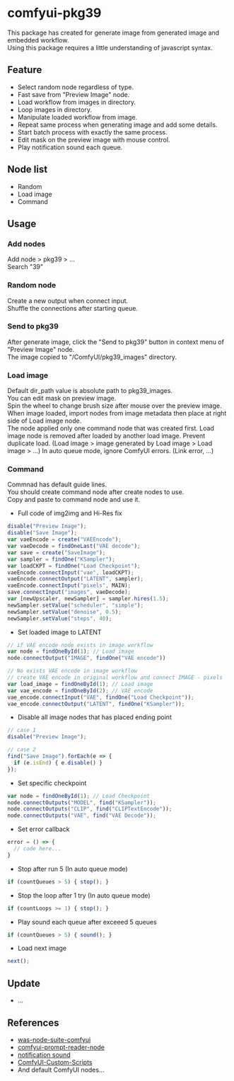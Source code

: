 # comfyui-pkg39

This package has created for generate image from generated image and embedded workflow.  
Using this package requires a little understanding of javascript syntax.  

## Feature

- Select random node regardless of type.
- Fast save from "Preview Image" node.
- Load workflow from images in directory.
- Loop images in directory.
- Manipulate loaded workflow from image.
- Repeat same process when generating image and add some details.
- Start batch process with exactly the same process.
- Edit mask on the preview image with mouse control.
- Play notification sound each queue.

## Node list

- Random
- Load image
- Command

## Usage

### Add nodes  
Add node > pkg39 > ...  
Search "39"

### Random node  
Create a new output when connect input.  
Shuffle the connections after starting queue.  

### Send to pkg39  
After generate image, click the "Send to pkg39" button in context menu of "Preview Image" node.  
The image copied to "/ComfyUI/pkg39_images" directory.  

### Load image  
Default dir_path value is absolute path to pkg39_images.  
You can edit mask on preview image.  
Spin the wheel to change brush size after mouse over the preview image.  
When image loaded, import nodes from image metadata then place at right side of Load image node.  
The node applied only one command node that was created first.
Load image node is removed after loaded by another load image.
Prevent duplicate load. (Load image > image generated by Load image > Load image > ...)
In auto queue mode, ignore ComfyUI errors. (Link error, ...)

### Command  
Commnad has default guide lines.  
You should create command node after create nodes to use.  
Copy and paste to command node and use it.  

- Full code of img2img and Hi-Res fix
```js
disable("Preview Image");
disable("Save Image");
var vaeEncode = create("VAEEncode");
var vaeDecode = findOneLast("VAE decode");
var save = create("SaveImage");
var sampler = findOne("KSampler");
var loadCKPT = findOne("Load Checkpoint");
vaeEncode.connectInput("vae", loadCKPT);
vaeEncode.connectOutput("LATENT", sampler);
vaeEncode.connectInput("pixels", MAIN);
save.connectInput("images", vaeDecode);
var [newUpscaler, newSampler] = sampler.hires(1.5);
newSampler.setValue("scheduler", "simple");
newSampler.setValue("denoise", 0.5);
newSampler.setValue("steps", 40);
```

- Set loaded image to LATENT
```js
// if VAE encode node exists in image workflow
var node = findOneById(1); // Load image
node.connectOutput("IMAGE", findOne("VAE encode"))
```

```js
// No exists VAE encode in image workflow
// create VAE encode in original workflow and connect IMAGE - pixels
var load_image = findOneById(1); // Load image
var vae_encode = findOneById(2); // VAE encode
vae_encode.connectInput("VAE", findOne("Load Checkpoint"));
vae_encode.connectOutput("LATENT", findOne("KSampler"));
```

- Disable all image nodes that has placed ending point
```js
// case 1
disable("Preview Image");

// case 2
find("Save Image").forEach(e => {
  if (e.isEnd) { e.disable() }
});
```

- Set specific checkpoint 
```js
var node = findOneById(1); // Load Checkpoint
node.connectOutputs("MODEL", find("KSampler"));
node.connectOutputs("CLIP", find("CLIPTextEncode"));
node.connectOutputs("VAE", find("VAE Decode"));
```

- Set error callback
```js
error = () => {
  // code here...
}
```

- Stop after run 5 (In auto queue mode)  
```js
if (countQueues > 5) { stop(); }
```

- Stop the loop after 1 try (In auto queue mode)  
```js
if (countLoops >= 1) { stop(); }
```

- Play sound each queue after exceeed 5 queues
```js
if (countQueues > 5) { sound(); }
```

- Load next image
```js
next();
```

## Update

- ...

## References

- [was-node-suite-comfyui](https://github.com/WASasquatch/was-node-suite-comfyui)
- [comfyui-prompt-reader-node](https://github.com/receyuki/comfyui-prompt-reader-node)
- [notification sound](https://pixabay.com/sound-effects/duck-quack-112941/)
- [ComfyUI-Custom-Scripts](https://github.com/pythongosssss/ComfyUI-Custom-Scripts)
- And default ComfyUI nodes...